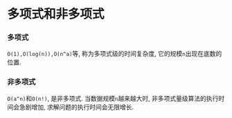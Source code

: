 # 多项式和非多项式

### 多项式

`O(1),O(log(n)),O(n^a)`等, 称为多项式级的时间复杂度, 它的规模`n`出现在底数的位置.

### 非多项式

`O(a^n)`和`O(n!)`, 是非多项式. 当数据规模`n`越来越大时, 非多项式量级算法的执行时间会急剧增加, 求解问题的执行时间会无限增长.
